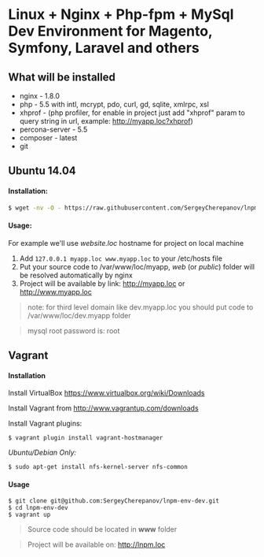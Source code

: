 Linux + Nginx + Php-fpm + MySql Dev Environment for Magento, Symfony, Laravel and others
===============================

## What will be installed

* nginx - 1.8.0
* php - 5.5 with intl, mcrypt, pdo, curl, gd, sqlite, xmlrpc, xsl
* xhprof - (php profiler, for enable in project just add "xhprof" param to query string in url, example: http://myapp.loc?xhprof)
* percona-server - 5.5
* composer - latest
* git

## Ubuntu 14.04

#### Installation:

```bash
$ wget -nv -O - https://raw.githubusercontent.com/SergeyCherepanov/lnpm-env-dev/master/install-1404.sh | sudo bash
```

#### Usage:

For example we'll use *website.loc* hostname for project on local machine

1. Add `127.0.0.1 myapp.loc www.myapp.loc` to your /etc/hosts file
2. Put your source code to /var/www/loc/myapp, *web* (or *public*) folder will be resolved automatically by nginx
3. Project will be available by link: http://myapp.loc or http://www.myapp.loc

> note: for third level domain like dev.myapp.loc you should put code to /var/www/loc/dev.myapp folder

> mysql root password is: root

## Vagrant

#### Installation

Install VirtualBox https://www.virtualbox.org/wiki/Downloads

Install Vagrant from http://www.vagrantup.com/downloads

Install Vagrant plugins:

    $ vagrant plugin install vagrant-hostmanager

*Ubuntu/Debian Only:*

    $ sudo apt-get install nfs-kernel-server nfs-common

#### Usage

    $ git clone git@github.com:SergeyCherepanov/lnpm-env-dev.git
    $ cd lnpm-env-dev
    $ vagrant up

> Source code should be located in **www** folder

> Project will be available on: http://lnpm.loc

